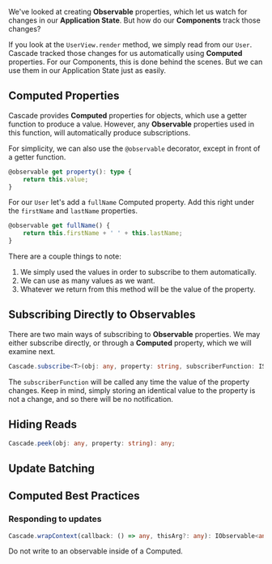 We've looked at creating **Observable** properties, which let us watch for changes in our **Application State**.  But how do our **Components** track those changes?

If you look at the `UserView.render` method, we simply read from our `User`.  Cascade tracked those changes for us automatically using **Computed** properties.  For our Components, this is done behind the scenes.  But we can use them in our Application State just as easily.

## Computed Properties

Cascade provides **Computed** properties for objects, which use a getter function to produce a value.  However, any **Observable** properties used in this function, will automatically produce subscriptions.

For simplicity, we can also use the `@observable` decorator, except in front of a getter function.

```` Typescript
@observable get property(): type {
    return this.value;
}
````

For our `User` let's add a `fullName` Computed property.  Add this right under the `firstName` and `lastName` properties.

```` Typescript
@observable get fullName() {
    return this.firstName + ' ' + this.lastName;
}
````

There are a couple things to note:

1. We simply used the values in order to subscribe to them automatically.
2. We can use as many values as we want.
3. Whatever we return from this method will be the value of the property.

## Subscribing Directly to Observables

There are two main ways of subscribing to **Observable** properties.  We may either subscribe directly, or through a **Computed** property, which we will examine next.

```` TypeScript
Cascade.subscribe<T>(obj: any, property: string, subscriberFunction: ISubscriberFunction<T>);
````

The `subscriberFunction` will be called any time the value of the property changes.  Keep in mind, simply storing an identical value to the property is not a change, and so there will be no notification.

## Hiding Reads

```` TypeScript
Cascade.peek(obj: any, property: string): any;
````

## Update Batching

## Computed Best Practices

### Responding to updates

```` TypeScript
Cascade.wrapContext(callback: () => any, thisArg?: any): IObservable<any[]>;
````

Do not write to an observable inside of a Computed.